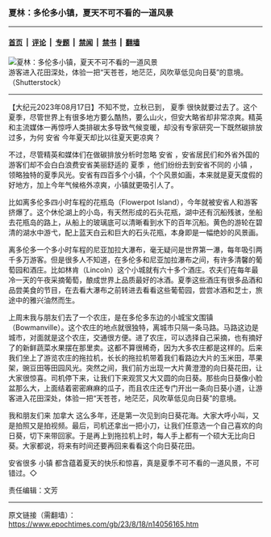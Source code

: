 ### 夏林：多伦多小镇，夏天不可不看的一道风景

---

#### [首页](../../../..?n14056165) &nbsp;|&nbsp; [评论](../../../../../epoch-comment?n14056165) &nbsp;|&nbsp; [专题](../../../../../epoch-special?n14056165) &nbsp;|&nbsp; [禁闻](../../../../../epoch-news?n14056165) &nbsp;|&nbsp; [禁书](../../../../../books?n14056165) &nbsp;|&nbsp; [翻墙](https://github.com/gfw-breaker/nogfw/blob/master/README.md?n14056165)


<div><img alt="夏林：多伦多小镇，夏天不可不看的一道风景" class="attachment-djy_600_400 size-djy_600_400 wp-post-image" src="https://i.epochtimes.com/assets/uploads/2023/08/id14058255-shutterstock_1149269717-600x400.jpg"/>
<div class="caption">
 游客进入花田深处，体验一把“天苍苍，地茫茫，风吹草低见向日葵”的意境。（Shutterstock）
</div></div><hr/><div class="post_content" id="artbody" itemprop="articleBody">
 <!-- article content begin -->
 <p>
  【大纪元2023年08月17日】不知不觉，立秋已到，
  <ok href="https://www.epochtimes.com/gb/tag/%E5%A4%8F%E5%AD%A3.html">
   夏季
  </ok>
  很快就要过去了。这个夏季，尽管世界上有很多地方要么酷热，要么山火，但安大略省却非常凉爽。精英和主流媒体一再惊呼人类排碳太多导致气候变暖，却没有专家研究一下既然碳排放过多，为何
  <ok href="https://www.epochtimes.com/gb/tag/%E5%AE%89%E7%9C%81.html">
   安省
  </ok>
  今年夏天却比以往夏天更凉爽？
 </p>
 <p>
  不过，尽管精英和媒体们在做碳排放分析时忽略
  <ok href="https://www.epochtimes.com/gb/tag/%E5%AE%89%E7%9C%81.html">
   安省
  </ok>
  ，安省居民们和外省外国的游客们却不会白白浪费安省美丽舒适的
  <ok href="https://www.epochtimes.com/gb/tag/%E5%A4%8F%E5%AD%A3.html">
   夏季
  </ok>
  ，他们纷纷去到安省不同的
  <ok href="https://www.epochtimes.com/gb/tag/%E5%B0%8F%E9%95%87.html">
   小镇
  </ok>
  ，领略独特的夏季风光。安省有四百多个小镇，个个风景如画，本来就是夏天度假的好地方，加上今年气候格外凉爽，小镇就更吸引人了。
 </p>
 <p>
  比如离多伦多四小时车程的花瓶岛（Flowerpot Island），今年就被安省人和游客挤爆了。这个休伦湖上的小岛，有天然形成的石头花瓶，湖中还有沉船残骇，坐船去花瓶岛的路上，从船上的玻璃底可以清晰看到水下的百年沉船。黄色的游轮在碧清的湖水中游弋，配上蓝天白云和巨大的石头花瓶，本身即是一幅绝妙的风景画。
 </p>
 <p>
  离多伦多一个多小时车程的尼亚加拉大瀑布，毫无疑问是世界第一瀑，每年吸引两千多万游客。但是很多人不知道，在多伦多和尼亚加拉瀑布之间，有许多清馨的葡萄园和酒庄。比如林肯（Lincoln）这个小城就有六十多个酒庄。农夫们在每年最冷一天的午夜采摘葡萄，酿成世界上品质最好的冰酒。夏季这些酒庄有很多品酒和品尝美食的节目，在去看大瀑布之前转进去看看这些葡萄园，尝尝冰酒和芝士，旅途中的雅兴油然而生。
 </p>
 <p>
  上周末我与朋友们去了一个农庄，是在多伦多东边的小城宝文围镇（Bowmanville）。这个农庄的地点就很独特，离城市只隔一条马路。马路这边是城市，对面就是这个农庄，交通很方便。进了农庄，可以选择自己采摘，也有摘好了的新鲜蔬菜水果摆在那里卖。这都不算很稀奇，因为大多农庄都是这样的。后来我们坐上了游览农庄的拖拉机，长长的拖拉机带着我们看路边大片的玉米田，苹果架，豌豆田等田园风光。突然之间，我们前方出现一大片黄澄澄的向日葵花田，让大家很惊喜。司机停下来，让我们下来观赏又大又圆的向日葵。那些向日葵像小脸盆那么大，上面结着密密麻麻的瓜子，而且农庄还专门开出一条向日葵小道，让游客进入花田深处，体验一把“天苍苍，地茫茫，风吹草低见向日葵”的意境。
 </p>
 <p>
  我和朋友们来
  <ok href="https://www.epochtimes.com/gb/tag/%E5%8A%A0%E6%8B%BF%E5%A4%A7.html">
   加拿大
  </ok>
  这么多年，还是第一次见到向日葵花海。大家大呼小叫，又是拍照又是拍视频。最后，司机还拿出一把小刀，让我们任意选一个自己喜欢的向日葵，切下来带回家。于是再上到拖拉机上时，每人手上都有一个硕大无比向日葵。大家都说，将来有时间还要再回来看看这个向日葵花田。
 </p>
 <p>
  安省很多
  <ok href="https://www.epochtimes.com/gb/tag/%E5%B0%8F%E9%95%87.html">
   小镇
  </ok>
  都含蕴着夏天的快乐和惊喜，真是夏季不可不看的一道风景，不可错过。◇
 </p>
 <p>
  责任编辑：文芳
 </p>
 <!-- article content end -->
 <div id="below_article_ad">
 </div>
</div>


---

原文链接（需翻墙）：https://www.epochtimes.com/gb/23/8/18/n14056165.htm